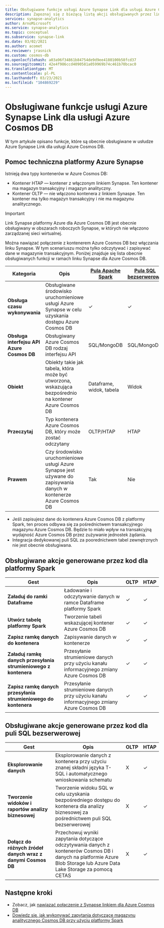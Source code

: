 ```yaml
---
title: Obsługiwane funkcje usługi Azure Synapse Link dla usługi Azure Cosmos DB
description: Zapoznaj się z bieżącą listą akcji obsługiwanych przez link Synapse platformy Azure dla Azure Cosmos DB
services: synapse-analytics
author: ArnoMicrosoft
ms.service: synapse-analytics
ms.topic: conceptual
ms.subservice: synapse-link
ms.date: 03/02/2021
ms.author: acomet
ms.reviewer: jrasnick
ms.custom: cosmos-db
ms.openlocfilehash: a03a96f34861b84754de9d9ee4180100b58fcd37
ms.sourcegitcommit: 42e4f986ccd4090581a059969b74c461b70bcac0
ms.translationtype: MT
ms.contentlocale: pl-PL
ms.lasthandoff: 03/23/2021
ms.locfileid: "104869229"
---
```

# <a name="azure-synapse-link-for-azure-cosmos-db-supported-features"></a>Obsługiwane funkcje usługi Azure Synapse Link dla usługi Azure Cosmos DB

W tym artykule opisano funkcje, które są obecnie obsługiwane w usłudze Azure Synapse Link dla usługi Azure Cosmos DB.

## <a name="azure-synapse-support"></a>Pomoc techniczna platformy Azure Synapse

Istnieją dwa typy kontenerów w Azure Cosmos DB:
* Kontener HTAP — kontener z włączonym linkiem Synapse. Ten kontener ma magazyn transakcyjny i magazyn analityczny. 
* Kontener OLTP — nie włączono kontenera z linkiem Synaspe. Ten kontener ma tylko magazyn transakcyjny i nie ma magazynu analitycznego.

> [!IMPORTANT]
> Link Synapse platformy Azure dla Azure Cosmos DB jest obecnie obsługiwany w obszarach roboczych Synapse, w których nie włączono zarządzanej sieci wirtualnej. 

Można nawiązać połączenie z kontenerem Azure Cosmos DB bez włączania linku Synapse. W tym scenariuszu można tylko odczytywać i zapisywać dane w magazynie transakcyjnym. Poniżej znajduje się lista obecnie obsługiwanych funkcji w ramach linku Synapse dla Azure Cosmos DB. 

| Kategoria              | Opis |[Pula Apache Spark](../sql/on-demand-workspace-overview.md) | [Pula SQL bezserwerowa](../sql/on-demand-workspace-overview.md) |
| -------------------- | ----------------------------------------------------------- |----------------------------------------------------------- | ----------------------------------------------------------- |
| **Obsługa czasu wykonywania** |Obsługiwane środowisko uruchomieniowe usługi Azure Synapse w celu uzyskania dostępu Azure Cosmos DB| ✓ | ✓ |
| **Obsługa interfejsu API Azure Cosmos DB** | Obsługiwany Azure Cosmos DB rodzaj interfejsu API | SQL/MongoDB | SQL/MongoDB |
| **Obiekt**  |Obiekty takie jak tabela, która może być utworzona, wskazująca bezpośrednio na kontener Azure Cosmos DB| Dataframe, widok, tabela | Widok |
| **Przeczytaj**    | Typ kontenera Azure Cosmos DB, który może zostać odczytany | OLTP/HTAP | HTAP  |
| **Prawem**   | Czy środowisko uruchomieniowe usługi Azure Synapse jest używane do zapisywania danych w kontenerze Azure Cosmos DB | Tak | Nie |

* Jeśli zapisujesz dane do kontenera Azure Cosmos DB z platformy Spark, ten proces odbywa się za pośrednictwem transakcyjnego magazynu Azure Cosmos DB. Będzie to miało wpływ na transakcyjną wydajność Azure Cosmos DB przez zużywanie jednostek żądania.
* Integracja dedykowanej puli SQL za poorednictwem tabel zewnętrznych nie jest obecnie obsługiwana.
 
## <a name="supported-code-generated-actions-for-spark"></a>Obsługiwane akcje generowane przez kod dla platformy Spark

| Gest              | Opis |OLTP |HTAP  |
| -------------------- | ----------------------------------------------------------- |----------------------------------------------------------- |----------------------------------------------------------- |
| **Załaduj do ramki Dataframe** |Ładowanie i odczytywanie danych w ramce Dataframe platformy Spark |✓| ✓ |
| **Utwórz tabelę platformy Spark** |Tworzenie tabeli wskazującej kontener Azure Cosmos DB|✓| ✓ |
| **Zapisz ramkę danych do kontenera** |Zapisywanie danych w kontenerze|✓| ✓ |
| **Załaduj ramkę danych przesyłania strumieniowego z kontenera** |Przesyłanie strumieniowe danych przy użyciu kanału informacyjnego zmiany Azure Cosmos DB|✓| ✓ |
| **Zapisz ramkę danych przesyłania strumieniowego do kontenera** |Przesyłanie strumieniowe danych przy użyciu kanału informacyjnego zmiany Azure Cosmos DB|✓| ✓ |

## <a name="supported-code-generated-actions-for-serverless-sql-pool"></a>Obsługiwane akcje generowane przez kod dla puli SQL bezserwerowej

| Gest              | Opis |OLTP |HTAP |
| -------------------- | ----------------------------------------------------------- |----------------------------------------------------------- |----------------------------------------------------------- |
| **Eksplorowanie danych** |Eksplorowanie danych z kontenera przy użyciu znanej składni języka T-SQL i automatycznego wnioskowania schematu|X| ✓ |
| **Tworzenie widoków i raportów analizy biznesowej** |Tworzenie widoku SQL w celu uzyskania bezpośredniego dostępu do kontenera dla analizy biznesowej za pośrednictwem puli SQL bezserwerowej |X| ✓ |
| **Dołącz do różnych źródeł danych wraz z danymi Cosmos DB** | Przechowuj wyniki zapytania dotyczące odczytywania danych z kontenerów Cosmos DB i danych na platformie Azure Blob Storage lub Azure Data Lake Storage za pomocą CETAS |X| ✓ |

## <a name="next-steps"></a>Następne kroki

* Zobacz, jak [nawiązać połączenie z Synapse linkiem dla Azure Cosmos DB](../quickstart-connect-synapse-link-cosmos-db.md)
* [Dowiedz się, jak wykonywać zapytania dotyczące magazynu analitycznego Cosmos DB przy użyciu platformy Spark](how-to-query-analytical-store-spark.md)